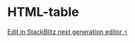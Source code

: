 # HTML-table

[Edit in StackBlitz next generation editor ⚡️](https://stackblitz.com/~/github.com/pawanomprakash/HTML-table)